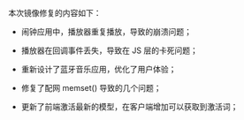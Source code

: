 <!--upgrade_image_uri=ftp://ftp-customer.rokid-inc.com:9921/images/amlogic_a113_audio/amlogic_linux_audio_baba_m2_a113_dev/dev/458/rokid_upgrade_package-0.2.0_rc5-20180517-201949.img-->
<!--flush_image_uri=ftp://ftp-customer.rokid-inc.com:9921/images/amlogic_a113_audio/amlogic_linux_audio_baba_m2_a113_dev/dev/458/aml_upgrade_package-0.2.0_rc5-20180517-201949.img-->

本次镜像修复的内容如下：

- 闹钟应用中，播放器重复播放，导致的崩溃问题；

- 播放器在回调事件丢失，导致在 JS 层的卡死问题；

- 重新设计了蓝牙音乐应用，优化了用户体验；

- 修复了配网 memset() 导致的几个问题；

- 更新了前端激活最新的模型，在客户端增加可以获取到激活词；

